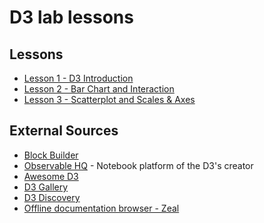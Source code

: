 # D3 lab lessons


## Lessons
* [Lesson 1 - D3 Introduction](./Lesson_01/)
* [Lesson 2 - Bar Chart and Interaction](./Lesson_02/)
* [Lesson 3 - Scatterplot and Scales & Axes](./Lesson_03/)
<!--
* [Lesson 4 - Map Visualization and Filters](./Lesson_04/)
* [Lesson 5](./Lesson_05/)
-->

## External Sources
* [Block Builder](https://blockbuilder.org/)
* [Observable HQ](https://observablehq.com/) - Notebook platform of the D3's creator
* [Awesome D3](https://github.com/wbkd/awesome-d3)
* [D3 Gallery](https://github.com/d3/d3/wiki/Gallery)
* [D3 Discovery](https://d3-discovery.net/)
* [Offline documentation browser - Zeal](https://zealdocs.org/)